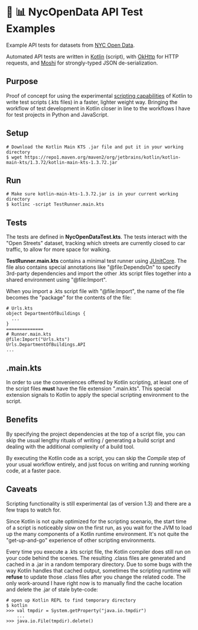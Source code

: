 # :statue_of_liberty: :bar_chart: NycOpenData API Test Examples

Example API tests for datasets from [NYC Open Data](https://opendata.cityofnewyork.us).

Automated API tests are written in [Kotlin](https://kotlinlang.org) (script),
with [OkHttp](https://square.github.io/okhttp/) for HTTP requests, and 
[Moshi](https://github.com/square/moshi/) for strongly-typed JSON de-serialization. 

## Purpose

Proof of concept for using the experimental 
[scripting capabilities](https://kotlinlang.org/docs/tutorials/command-line.html#using-the-command-line-to-run-scripts)
of Kotlin to write test scripts (.kts files) in a faster, lighter weight way. 
Bringing the workflow of test development in Kotlin closer in line to the workflows I have
for test projects in Python and JavaScript. 

## Setup

```
# Download the Kotlin Main KTS .jar file and put it in your working directory
$ wget https://repo1.maven.org/maven2/org/jetbrains/kotlin/kotlin-main-kts/1.3.72/kotlin-main-kts-1.3.72.jar
```

## Run
```
# Make sure kotlin-main-kts-1.3.72.jar is in your current working directory
$ kotlinc -script TestRunner.main.kts
```

## Tests

The tests are defined in **NycOpenDataTest.kts**. The tests interact with the "Open Streets" dataset,
tracking which streets are currently closed to car traffic, to allow for more space for walking.

**TestRunner.main.kts** contains a minimal test runner using [JUnitCore](https://junit.org/junit4/javadoc/latest/org/junit/runner/JUnitCore.html).
The file also contains special annotations like "@file:DependsOn" to specify 3rd-party dependencies and
import the other .kts script files together into a shared environment using "@file:Import".

When you import a .kts script file with "@file:Import", the name of the file becomes the "package" for
the contents of the file:

```
# Urls.kts
object DepartmentOfBuildings {
  ...
}
==============
# Runner.main.kts
@file:Import("Urls.kts")
Urls.DepartmentOfBuildings.API
...
```

## .main.kts

In order to use the conveniences offered by Kotlin scripting, at least one of the script files **must**
have the file extension ".main.kts". This special extension signals to Kotlin to apply the 
special scripting environment to the script. 


## Benefits

By specifying the project dependencies at the top of a script file, you can skip the usual
lengthy rituals of writing / generating a build script and dealing with the additional complexity
of a build tool.

By executing the Kotlin code as a script, you can skip the _Compile_ step of your usual 
workflow entirely, and just focus on writing and running working code, at a faster pace.

## Caveats

Scripting functionality is still experimental (as of version 1.3) and there are a few traps to watch for. 

Since Kotlin is not quite optimized for the scripting scenario, the start time of a script 
is noticeably slow on the first run, as you wait for the JVM to load up the many components 
of a Kotlin runtime environment. It's not quite the "get-up-and-go" experience of other
scripting environments. 

Every time you execute a .kts script file, the Kotlin compiler does still run on your code 
behind the scenes. The resulting .class files are generated and cached in a .jar in a random
temporary directory. Due to some bugs with the way Kotlin handles that cached output, 
sometimes the scripting runtime will **refuse** to update those .class files after you 
change the related code. The only work-around I have right now is to manually find
the cache location and delete the .jar of stale byte-code: 

```
# open up Kotlin REPL to find temporary directory
$ kotlin
>>> val tmpdir = System.getProperty("java.io.tmpdir")
    ...
>>> java.io.File(tmpdir).delete()
```






